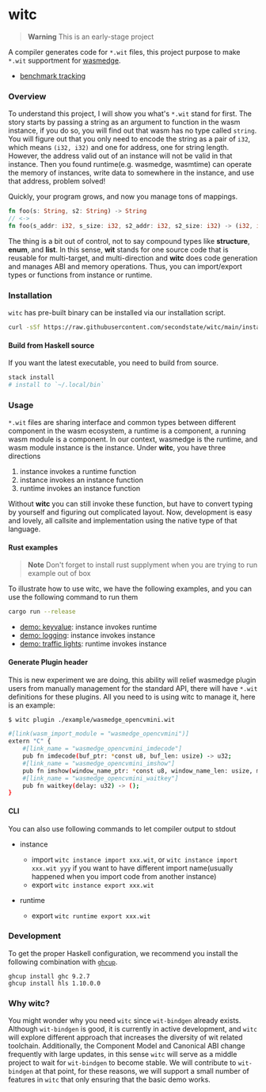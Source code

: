 # witc

> **Warning**
> This is an early-stage project

A compiler generates code for `*.wit` files, this project purpose to make `*.wit` supportment for [wasmedge](https://github.com/WasmEdge/WasmEdge).

- [benchmark tracking](https://second-state.github.io/witc/dev/bench/index.html)

### Overview

To understand this project, I will show you what's `*.wit` stand for first. The story starts by passing a string as an argument to function in the wasm instance, if you do so, you will find out that wasm has no type called `string`. You will figure out that you only need to encode the string as a pair of `i32`, which means `(i32, i32)` and one for address, one for string length. However, the address valid out of an instance will not be valid in that instance. Then you found runtime(e.g. wasmedge, wasmtime) can operate the memory of instances, write data to somewhere in the instance, and use that address, problem solved!

Quickly, your program grows, and now you manage tons of mappings.

```rust
fn foo(s: String, s2: String) -> String
// <->
fn foo(s_addr: i32, s_size: i32, s2_addr: i32, s2_size: i32) -> (i32, i32)
```

The thing is a bit out of control, not to say compound types like **structure**, **enum**, and **list**. In this sense, **wit** stands for one source code that is reusable for multi-target, and multi-direction and **witc** does code generation and manages ABI and memory operations. Thus, you can import/export types or functions from instance or runtime.

### Installation

`witc` has pre-built binary can be installed via our installation script.

```sh
curl -sSf https://raw.githubusercontent.com/secondstate/witc/main/install.sh | bash
```

#### Build from Haskell source

If you want the latest executable, you need to build from source.

```sh
stack install
# install to `~/.local/bin`
```

### Usage

`*.wit` files are sharing interface and common types between different component in the wasm ecosystem, a runtime is a component, a running wasm module is a component. In our context, wasmedge is the runtime, and wasm module instance is the instance. Under **witc**, you have three directions

1. instance invokes a runtime function
2. instance invokes an instance function
3. runtime invokes an instance function

Without **witc** you can still invoke these function, but have to convert typing by yourself and figuring out complicated layout. Now, development is easy and lovely, all callsite and implementation using the native type of that language.

#### Rust examples

> **Note** Don't forget to install rust supplyment when you are trying to run example out of box

To illustrate how to use witc, we have the following examples, and you can use the following command to run them

```sh
cargo run --release
```

- [demo: keyvalue](./example/keyvalue-demo/): instance invokes runtime
- [demo: logging](./example/logging-demo/): instance invokes instance
- [demo: traffic lights](./example/traffic-lights/): runtime invokes instance

#### Generate Plugin header

This is new experiment we are doing, this ability will relief wasmedge plugin users from manually management for the standard API, there will have `*.wit` definitions for these plugins. All you need to is using witc to manage it, here is an example:

```sh
$ witc plugin ./example/wasmedge_opencvmini.wit

#[link(wasm_import_module = "wasmedge_opencvmini")]
extern "C" {
    #[link_name = "wasmedge_opencvmini_imdecode"]
    pub fn imdecode(buf_ptr: *const u8, buf_len: usize) -> u32;
    #[link_name = "wasmedge_opencvmini_imshow"]
    pub fn imshow(window_name_ptr: *const u8, window_name_len: usize, mat_key: u32) -> ();
    #[link_name = "wasmedge_opencvmini_waitkey"]
    pub fn waitkey(delay: u32) -> ();
}
```

#### CLI

You can also use following commands to let compiler output to stdout

- instance

  - import `witc instance import xxx.wit`, or `witc instance import xxx.wit yyy` if you want to have different import name(usually happened when you import code from another instance)
  - export `witc instance export xxx.wit`

- runtime

  - export `witc runtime export xxx.wit`

### Development

To get the proper Haskell configuration, we recommend you install the following combination with [`ghcup`](https://www.haskell.org/ghcup/).

```shell
ghcup install ghc 9.2.7
ghcup install hls 1.10.0.0
```

### Why witc?

You might wonder why you need `witc` since `wit-bindgen` already exists. Although `wit-bindgen` is good, it is currently in active development, and `witc` will explore different approach that increases the diversity of wit related toolchain. Additionally, the Component Model and Canonical ABI change frequently with large updates, in this sense `witc` will serve as a middle project to wait for `wit-bindgen` to become stable. We will contribute to `wit-bindgen` at that point, for these reasons, we will support a small number of features in `witc` that only ensuring that the basic demo works.
